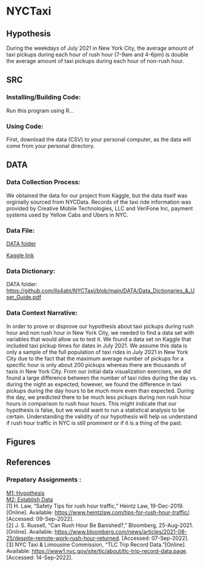 # NYCTaxi

## Hypothesis
During the weekdays of July 2021 in New York City, the average amount of taxi pickups during each hour of rush hour (7-9am and 4-6pm) is double the average amount of taxi pickups during each hour of non-rush hour.

## SRC
### Installing/Building Code:
Run this program using R...

### Using Code:
First, download the data (CSV) to your personal computer, as the data will come from your personal directory.

## DATA
### Data Collection Process:

We obtained the data for our project from Kaggle, but the data itself was orginially sourced from NYCData. Records of the taxi ride information was provided by Creative Mobile Technologies, LLC and VeriFone Inc, payment systems used by Yellow Cabs and Ubers in NYC.

### Data File:
<a href="https://github.com/lls4abt/NYCTaxi/blob/main/DATA/taxi_tripdata.csv">DATA folder</a>

<a href="https://www.kaggle.com/datasets/anandaramg/taxi-trip-data-nyc?resource=download&select=taxi_tripdata.csv">Kaggle link</a>

### Data Dictionary:
DATA folder: https://github.com/lls4abt/NYCTaxi/blob/main/DATA/Data_Dictionaries_&_User_Guide.pdf

### Data Context Narrative:
In order to prove or disprove our hypothesis about taxi pickups during rush hour and non rush hour in New York City, we needed to find a data set with variables that would allow us to test it. We found a data set on Kaggle that included taxi pickup times for dates in July 2021. We assume this data is only a sample of the full population of taxi rides in July 2021 in New York City due to the fact that the maximum average number of pickups for a specific hour is only about 200 pickups whereas there are thousands of taxis in New York City. From our initial data visualization exercises, we did found a large difference between the number of taxi rides during the day vs. during the night as expected; however, we found the difference in taxi pickups during the day hours to be much more even than expected. During the day, we predicted there to be much less pickups during non rush hour hours in comparison to rush hour hours. This might indicate that our hypothesis is false, but we would want to run a statistical analysis to be certain. Understanding the validity of our hypothesis will help us understand if rush hour traffic in NYC is still prominent or if it is a thing of the past. 

## Figures

## References

### Prepatory Assignments : 
<a href="https://github.com/lls4abt/NYCTaxi/files/9620518/MI1.Hypothesis.pdf">M1: Hypothesis</a> <br>
<a href="https://github.com/lls4abt/NYCTaxi/files/9620517/M2.pdf">M2: Establish Data</a>
<br>
[1] H. Law, “Safety Tips for rush hour traffic,” Heintz Law, 19-Dec-2019. [Online]. Available: https://www.heintzlaw.com/tips-for-rush-hour-traffic/. [Accessed: 09-Sep-2022]. <br>
[2] J. S. Russell, “Can Rush Hour Be Banished?,” Bloomberg, 25-Aug-2021. [Online]. Available: https://www.bloomberg.com/news/articles/2021-08-25/despite-remote-work-rush-hour-returned. [Accessed: 07-Sep-2022]. <br>
[3] NYC Taxi & Limousine Commission, “TLC Trip Record Data.”[Online]. Available: https://www1.nyc.gov/site/tlc/about/tlc-trip-record-data.page. [Accessed: 14-Sep-2022]. 


